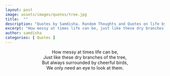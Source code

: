 ```yaml
---
layout: post
image: assets/images/quotes/tree.jpg
title:  ""
description: "Quotes by Samdisha. Random Thoughts and Quotes on life by Samdisha Khunger."
excerpt: "How messy at times life can be, just like these dry branches of the tree, but always surrounded by cheerful birds. We only need an eye to look at them"
author: samdisha
categories: [ Quotes ]
---
```


<center>
How messy at times life can be,<br>
Just like these dry branches of the tree,<br>
But always surrounded by cheerful birds,<br>
We only need an eye to look at them.
</center>

